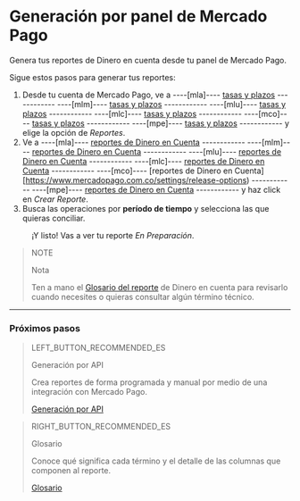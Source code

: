 
# Generación por panel de Mercado Pago

Genera tus reportes de Dinero en cuenta desde tu panel de Mercado Pago. 

Sigue estos pasos para generar tus reportes:

1. Desde tu cuenta de Mercado Pago, ve a ----[mla]---- [tasas y plazos](https://www.mercadopago.com.ar/balance/reports) ------------ ----[mlm]---- [tasas y plazos](https://www.mercadopago.com.mlm/balance/reports) ------------ ----[mlu]---- [tasas y plazos](https://www.mercadopago.com.uy/balance/reports) ------------ ----[mlc]---- [tasas y plazos](https://www.mercadopago.com.cl/balance/reports) ------------ ----[mco]---- [tasas y plazos](https://www.mercadopago.com.co/balance/reports) ------------ ----[mpe]---- [tasas y plazos](https://www.mercadopago.com.pe/balance/reports) ------------ y elige la opción de *Reportes*.
1. Ve a ----[mla]---- [reportes de Dinero en Cuenta](https://www.mercadopago.com.ar/settings/release-options) ------------ ----[mlm]---- [reportes de Dinero en Cuenta](https://www.mercadopago.com.mlm/settings/release-options) ------------ ----[mlu]---- [reportes de Dinero en Cuenta](https://www.mercadopago.com.uy/settings/release-options) ------------ ----[mlc]---- [reportes de Dinero en Cuenta](https://www.mercadopago.com.cl/settings/release-options) ------------ ----[mco]---- [reportes de Dinero en Cuenta][https://www.mercadopago.com.co/settings/release-options) ------------ ----[mpe]---- [reportes de Dinero en Cuenta](https://www.mercadopago.com.pe/settings/release-options) ------------  y haz click en *Crear Reporte*.
1. Busca las operaciones por **período de tiempo** y selecciona las que quieras conciliar.

<span style="margin-left:40px">¡Y listo! Vas a ver tu reporte *En Preparación*.</span>


> NOTE
>
> Nota
>
> Ten a mano el [Glosario del reporte](https://www.mercadopago.com.ar/developers/es/guides/reports/account-money/glossary) de Dinero en cuenta para revisarlo cuando necesites o quieras consultar algún término técnico.

<hr/>

### Próximos pasos

> LEFT_BUTTON_RECOMMENDED_ES
>
> Generación por API
>
> Crea reportes de forma programada y manual por medio de una integración con Mercado Pago.
>
> [Generación por API](https://www.mercadopago.com.ar/developers/es/guides/reports/account-money/api)

> RIGHT_BUTTON_RECOMMENDED_ES
>
> Glosario
>
> Conoce qué significa cada término y el detalle de las columnas que componen al reporte.
>
> [Glosario](https://www.mercadopago.com.ar/developers/es/guides/reports/account-money/glossary)

